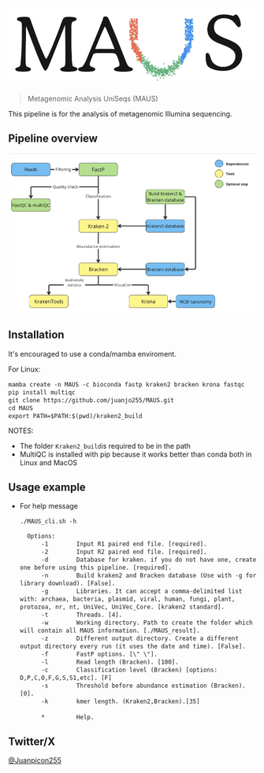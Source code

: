 ![MAUS_logo](Images/MAUS_logo.png)

> Metagenomic Analysis UniSeqs (MAUS)


This pipeline is for the analysis of metagenomic Illumina sequencing.


## Pipeline overview

![pipelineChart](Images/MAUS_pipeline_chart.png)

## Installation

It's encouraged to use a conda/mamba enviroment.

For Linux:

```
mamba create -n MAUS -c bioconda fastp kraken2 bracken krona fastqc 
pip install multiqc
git clone https://github.com/juanjo255/MAUS.git
cd MAUS
export PATH=$PATH:$(pwd)/kraken2_build
```
NOTES:
* The folder ```Kraken2_build```is required to be in the path 
* MultiQC is installed with pip because it works better than conda both in Linux and MacOS

## Usage example

* For help message
  ```
  ./MAUS_cli.sh -h
  ```
  
  ```
    Options:
        -1        Input R1 paired end file. [required].
        -2        Input R2 paired end file. [required].
        -d        Database for kraken. if you do not have one, create one before using this pipeline. [required].
        -n        Build kraken2 and Bracken database (Use with -g for library download). [False].
        -g        Libraries. It can accept a comma-delimited list with: archaea, bacteria, plasmid, viral, human, fungi, plant, protozoa, nr, nt, UniVec, UniVec_Core. [kraken2 standard].
        -t        Threads. [4].
        -w        Working directory. Path to create the folder which will contain all MAUS information. [./MAUS_result].
        -z        Different output directory. Create a different output directory every run (it uses the date and time). [False].
        -f        FastP options. [\" \"].
        -l        Read length (Bracken). [100].
        -c        Classification level (Bracken) [options: D,P,C,O,F,G,S,S1,etc]. [F]
        -s        Threshold before abundance estimation (Bracken). [0].
        -k        kmer length. (Kraken2,Bracken).[35]

        *         Help.
  
  ```

## Twitter/X

[@Juanpicon255](https://x.com/Juanpicon255)
